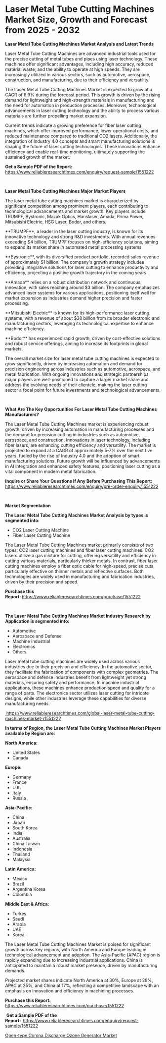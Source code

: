 <p><h1>Laser Metal Tube Cutting Machines Market Size, Growth and Forecast from 2025 - 2032</h1></p><p><strong>Laser Metal Tube Cutting Machines Market Analysis and Latest Trends</strong></p>
<p><p>Laser Metal Tube Cutting Machines are advanced industrial tools used for the precise cutting of metal tubes and pipes using laser technology. These machines offer significant advantages, including high accuracy, reduced material waste, and the ability to operate at high speeds. They are increasingly utilized in various sectors, such as automotive, aerospace, construction, and manufacturing, due to their efficiency and versatility.</p><p>The Laser Metal Tube Cutting Machines Market is expected to grow at a CAGR of 8.9% during the forecast period. This growth is driven by the rising demand for lightweight and high-strength materials in manufacturing and the need for automation in production processes. Moreover, technological advancements in laser cutting technology and the ability to process various materials are further propelling market expansion.</p><p>Current trends indicate a growing preference for fiber laser cutting machines, which offer improved performance, lower operational costs, and reduced maintenance compared to traditional CO2 lasers. Additionally, the integration of Industry 4.0 concepts and smart manufacturing solutions is shaping the future of laser cutting technologies. These innovations enhance efficiency and enable real-time monitoring, ultimately supporting the sustained growth of the market.</p></p>
<p><strong>Get a Sample PDF of the Report:&nbsp;</strong> <a href="https://www.reliableresearchtimes.com/enquiry/request-sample/1551222?utm_campaign=2774&utm_medium=2&utm_source=Github&utm_content=ia&utm_term=11042025&utm_id=laser-metal-tube-cutting-machines">https://www.reliableresearchtimes.com/enquiry/request-sample/1551222</a></p>
<p>&nbsp;</p>
<p><strong>Laser Metal Tube Cutting Machines Major Market Players</strong></p>
<p><p>The laser metal tube cutting machines market is characterized by significant competition among prominent players, each contributing to technological advancements and market growth. Key players include TRUMPF, Bystronic, Mazak Optics, Hanslaser, Amada, Prima Power, Mitsubishi Electric, HSG Laser, Bodor, and others.</p><p>**TRUMPF**, a leader in the laser cutting industry, is known for its innovative technology and strong R&D investments. With annual revenues exceeding $4 billion, TRUMPF focuses on high-efficiency solutions, aiming to expand its market share in automated metal processing systems.</p><p>**Bystronic**, with its diversified product portfolio, recorded sales revenue of approximately $1 billion. The company's growth strategy includes providing integrative solutions for laser cutting to enhance productivity and efficiency, projecting a positive growth trajectory in the coming years.</p><p>**Amada** relies on a robust distribution network and continuous innovation, with sales reaching around $3 billion. The company emphasizes advanced laser systems for various applications, positioning itself well for market expansion as industries demand higher precision and faster processing.</p><p>**Mitsubishi Electric** is known for its high-performance laser cutting systems, with a revenue of about $38 billion from its broader electronic and manufacturing sectors, leveraging its technological expertise to enhance machine efficiency.</p><p>**Bodor** has experienced rapid growth, driven by cost-effective solutions and robust service offerings, aiming to increase its footprints in global markets. </p><p>The overall market size for laser metal tube cutting machines is expected to grow significantly, driven by increasing automation and demand for precision engineering across industries such as automotive, aerospace, and metal fabrication. With ongoing innovations and strategic partnerships, major players are well-positioned to capture a larger market share and address the evolving needs of their clientele, making the laser cutting sector a focal point for future investments and technological advancements.</p></p>
<p>&nbsp;</p>
<p><strong>What Are The Key Opportunities For Laser Metal Tube Cutting Machines Manufacturers?</strong></p>
<p><p>The Laser Metal Tube Cutting Machines market is experiencing robust growth, driven by increasing automation in manufacturing processes and the demand for precision cutting in industries such as automotive, aerospace, and construction. Innovations in laser technology, including fiber lasers, are enhancing cutting efficiency and versatility. The market is projected to expand at a CAGR of approximately 5-7% over the next five years, fueled by the rise of Industry 4.0 and the adoption of smart manufacturing solutions. Future growth will be influenced by advancements in AI integration and enhanced safety features, positioning laser cutting as a vital component in modern metal fabrication.</p></p>
<p><strong>Inquire or Share Your Questions If Any Before Purchasing This Report:</strong> <a href="https://www.reliableresearchtimes.com/enquiry/pre-order-enquiry/1551222?utm_campaign=2774&utm_medium=2&utm_source=Github&utm_content=ia&utm_term=11042025&utm_id=laser-metal-tube-cutting-machines">https://www.reliableresearchtimes.com/enquiry/pre-order-enquiry/1551222</a></p>
<p>&nbsp;</p>
<p><strong>Market Segmentation</strong></p>
<p><strong>The Laser Metal Tube Cutting Machines Market Analysis by types is segmented into:</strong></p>
<p><ul><li>CO2 Laser Cutting Machine</li><li>Fiber Laser Cutting Machine</li></ul></p>
<p><p>The Laser Metal Tube Cutting Machines market primarily consists of two types: CO2 laser cutting machines and fiber laser cutting machines. CO2 lasers utilize a gas mixture for cutting, offering versatility and efficiency in cutting various materials, particularly thicker metals. In contrast, fiber laser cutting machines employ a fiber optic cable for high-speed, precise cuts, particularly effective on thinner metals and reflective surfaces. Both technologies are widely used in manufacturing and fabrication industries, driven by their precision and speed.</p></p>
<p><strong>Purchase this Report:&nbsp;</strong><a href="https://www.reliableresearchtimes.com/purchase/1551222?utm_campaign=2774&utm_medium=2&utm_source=Github&utm_content=ia&utm_term=11042025&utm_id=laser-metal-tube-cutting-machines">https://www.reliableresearchtimes.com/purchase/1551222</a></p>
<p>&nbsp;</p>
<p><strong>The Laser Metal Tube Cutting Machines Market Industry Research by Application is segmented into:</strong></p>
<p><ul><li>Automotive</li><li>Aerospace and Defense</li><li>Machine Industrial</li><li>Electronics</li><li>Others</li></ul></p>
<p><p>Laser metal tube cutting machines are widely used across various industries due to their precision and efficiency. In the automotive sector, they facilitate the fabrication of components with complex geometries. The aerospace and defense industries benefit from lightweight yet strong materials, ensuring safety and performance. In machine industrial applications, these machines enhance production speed and quality for a range of parts. The electronics sector utilizes laser cutting for intricate designs, while other industries leverage these capabilities for diverse manufacturing needs.</p></p>
<p><a href="https://www.reliableresearchtimes.com/global-laser-metal-tube-cutting-machines-market-r1551222?utm_campaign=2774&utm_medium=2&utm_source=Github&utm_content=ia&utm_term=11042025&utm_id=laser-metal-tube-cutting-machines">&nbsp;https://www.reliableresearchtimes.com/global-laser-metal-tube-cutting-machines-market-r1551222</a></p>
<p><strong>In terms of Region, the Laser Metal Tube Cutting Machines Market Players available by Region are:</strong></p>
<p>
    <p> <strong> North America: </strong>
        <ul>
            <li>United States</li>
            <li>Canada</li>
        </ul>
        </p> 
    <p> <strong> Europe: </strong>
        <ul>
            <li>Germany</li>
            <li>France</li>
            <li>U.K.</li>
            <li>Italy</li>
            <li>Russia</li>
        </ul>
        </p> 
    <p> <strong> Asia-Pacific: </strong>
        <ul>
            <li>China</li>
            <li>Japan</li>
            <li>South Korea</li>
            <li>India</li>
            <li>Australia</li>
            <li>China Taiwan</li>
            <li>Indonesia</li>
            <li>Thailand</li>
            <li>Malaysia</li>
        </ul>
        </p> 
    <p> <strong> Latin America: </strong>
        <ul>
            <li>Mexico</li>
            <li>Brazil</li>
            <li>Argentina Korea</li>
            <li>Colombia</li>
        </ul>
        </p> 
    <p> <strong> Middle East & Africa: </strong>
        <ul>
            <li>Turkey</li>
            <li>Saudi</li>
            <li>Arabia</li>
            <li>UAE</li>
            <li>Korea</li>
        </ul>
    </p>
    </p>
<p><p>The Laser Metal Tube Cutting Machines Market is poised for significant growth across key regions, with North America and Europe leading in technological advancement and adoption. The Asia-Pacific (APAC) region is rapidly expanding due to increasing industrial applications. China is anticipated to maintain a robust market presence, driven by manufacturing demands. </p><p>Projected market shares indicate North America at 30%, Europe at 28%, APAC at 25%, and China at 17%, reflecting a competitive landscape with an emphasis on innovation and efficiency in machining processes.</p></p>
<p><strong>Purchase this Report: </strong><a href="https://www.reliableresearchtimes.com/purchase/1551222?utm_campaign=2774&utm_medium=2&utm_source=Github&utm_content=ia&utm_term=11042025&utm_id=laser-metal-tube-cutting-machines">https://www.reliableresearchtimes.com/purchase/1551222</a></p>
<p>&nbsp;<strong>Get a Sample PDF of the Report:&nbsp;&nbsp;</strong><a href="https://www.reliableresearchtimes.com/enquiry/request-sample/1551222?utm_campaign=2774&utm_medium=2&utm_source=Github&utm_content=ia&utm_term=11042025&utm_id=laser-metal-tube-cutting-machines">https://www.reliableresearchtimes.com/enquiry/request-sample/1551222</a></p>
<p><strong></strong></p>
<p><p><a href="https://github.com/bauzolesco/Market-Research-Report-List-1/blob/main/open-type-corona-discharge-ozone-generator-market.md?utm_campaign=2774&utm_medium=2&utm_source=Github&utm_content=ia&utm_term=11042025&utm_id=laser-metal-tube-cutting-machines">Open-type Corona Discharge Ozone Generator Market</a></p></p>